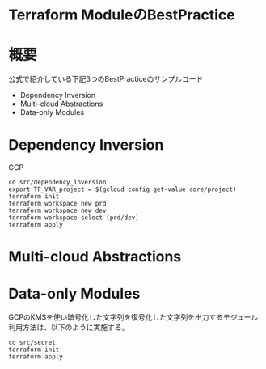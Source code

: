Terraform ModuleのBestPractice
===

# 概要
公式で紹介している下記3つのBestPracticeのサンプルコード

- Dependency Inversion
- Multi-cloud Abstractions
- Data-only Modules

# Dependency Inversion
GCP

```
cd src/dependency_inversion
export TF_VAR_project = $(gcloud config get-value core/project)
terraform init
terraform workspace new prd
terraform workspace new dev
terraform workspace select [prd/dev]
terraform apply
```

# Multi-cloud Abstractions

# Data-only Modules
GCPのKMSを使い暗号化した文字列を復号化した文字列を出力するモジュール
利用方法は、以下のように実施する。

```
cd src/secret
terraform init
terraform apply
```
